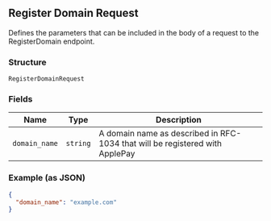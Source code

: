 ## Register Domain Request

Defines the parameters that can be included in the body of
a request to the RegisterDomain endpoint.

### Structure

`RegisterDomainRequest`

### Fields

| Name | Type | Description |
|  --- | --- | --- |
| `domain_name` | `string` | A domain name as described in RFC-1034 that will be registered with ApplePay |

### Example (as JSON)

```json
{
  "domain_name": "example.com"
}
```

